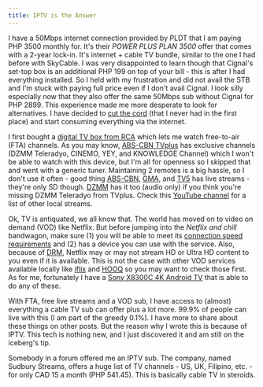 ```yaml
---
title: IPTV is the Answer
---
```

I have a 50Mbps internet connection provided by PLDT that I am paying PHP 3500 monthly for. It's their *POWER PLUS PLAN 3500* offer that comes with a 2-year lock-in. It's internet + cable TV bundle, similar to the one I had before with SkyCable. I was very disappointed to learn though that Cignal's set-top box is an additional PHP 199 on top of your bill - this is after I had everything installed. So I held with my frustration and did not avail the STB and I'm stuck with paying full price even if I don't avail Cignal. I look silly especially now that they also offer the same 50Mbps sub without Cignal for PHP 2899. This experience made me more desperate to look for alternatives. I have decided to [cut the cord](https://en.wikipedia.org/wiki/Cord-cutting) (that I never had in the first place) and start consuming everything via the internet.

I first bought a [digital TV box from RCA](http://sci.com.ph/digitaltvbox/) which lets me watch free-to-air (FTA) channels. As you may know, [ABS-CBN TVplus](http://tvplus.abs-cbn.com/) has exclusive channels (DZMM Teleradyo, CINEMO, YEY, and KNOWLEDGE Channel) which I won't be able to watch with this device, but I'm all for openness so I skipped that and went with a generic tuner. Maintaining 2 remotes is a big hassle, so I don't use it often - good thing [ABS-CBN](http://www.iwantv.com.ph/), [GMA](https://www.youtube.com/c/gmanetwork/videos), and [TV5](http://www.tv5.com.ph/) has live streams - they're only SD though. [DZMM](https://www.youtube.com/watch?v=0LQ8UXpC7CE) has it too (audio only) if you think you're missing DZMM Teleradyo from TVplus. Check this [YouTube channel](https://www.youtube.com/live/featured) for a list of other local streams.

Ok, TV is antiquated, we all know that. The world has moved on to video on demand (VOD) like Netflix. But before jumping into the *Netflix and chill* bandwagon, make sure (1) you will be able to meet its [connection speed requirements](https://help.netflix.com/en/node/306) and (2) has a device you can use with the service. Also, because of [DRM](https://en.wikipedia.org/wiki/Digital_rights_management), Netflix may or may not stream HD or Ultra HD content to you even if it is available. This is not the case with other VOD services available locally like [iflix](https://www.iflix.com/) and [HOOQ](https://www.hooq.tv/ph) so you may want to check those first. As for me, fortunately I have a [Sony X8300C 4K Android TV](http://www.sony.com.ph/electronics/televisions/x8300c-series) that is able to do any of these.

With FTA, free live streams and a VOD sub, I have access to (almost) everything a cable TV sub can offer plus a lot more. 99.9% of people can live with this (I am part of the greedy 0.1%). I have more to share about these things on other posts. But the reason why I wrote this is because of IPTV. This tech is nothing new, and I just discovered it and am still on the iceberg's tip.

Somebody in a forum offered me an IPTV sub. The company, named Sudbury Streams, offers a huge list of TV channels - US, UK, Filipino, etc. - for only CAD 15 a month (PHP 541.45). This is basically cable TV in steroids.